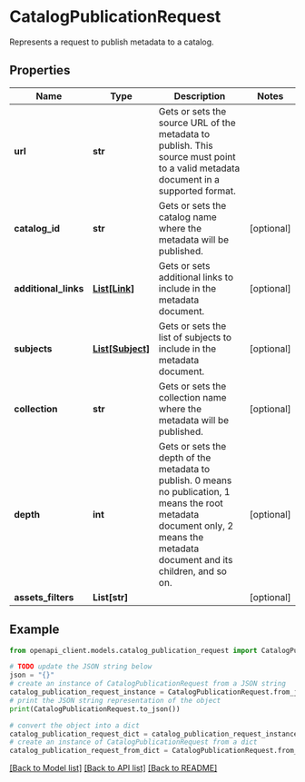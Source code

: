 # CatalogPublicationRequest

Represents a request to publish metadata to a catalog.

## Properties

Name | Type | Description | Notes
------------ | ------------- | ------------- | -------------
**url** | **str** | Gets or sets the source URL of the metadata to publish.  This source must point to a valid metadata document in a supported format. | 
**catalog_id** | **str** | Gets or sets the catalog name where the metadata will be published. | [optional] 
**additional_links** | [**List[Link]**](Link.md) | Gets or sets additional links to include in the metadata document. | [optional] 
**subjects** | [**List[Subject]**](Subject.md) | Gets or sets the list of subjects to include in the metadata document. | [optional] 
**collection** | **str** | Gets or sets the collection name where the metadata will be published. | [optional] 
**depth** | **int** | Gets or sets the depth of the metadata to publish.  0 means no publication, 1 means the root metadata document only, 2 means the metadata document and its children, and so on. | [optional] 
**assets_filters** | **List[str]** |  | [optional] 

## Example

```python
from openapi_client.models.catalog_publication_request import CatalogPublicationRequest

# TODO update the JSON string below
json = "{}"
# create an instance of CatalogPublicationRequest from a JSON string
catalog_publication_request_instance = CatalogPublicationRequest.from_json(json)
# print the JSON string representation of the object
print(CatalogPublicationRequest.to_json())

# convert the object into a dict
catalog_publication_request_dict = catalog_publication_request_instance.to_dict()
# create an instance of CatalogPublicationRequest from a dict
catalog_publication_request_from_dict = CatalogPublicationRequest.from_dict(catalog_publication_request_dict)
```
[[Back to Model list]](../README.md#documentation-for-models) [[Back to API list]](../README.md#documentation-for-api-endpoints) [[Back to README]](../README.md)


